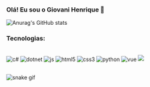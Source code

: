 ### Olá! Eu sou o Giovani Henrique 🤙
![Anurag's GitHub stats](https://github-readme-stats.vercel.app/api?username=Giovani19Leonel&show_icons=true&theme=highcontrast)

### Tecnologias:
<div style="display:inline_block"><br/>
    <img align="center" alt="c#" src="https://img.shields.io/badge/C%23-239120?style=for-the-badge&logo=c-sharp&logoColor=white">
    <img align="center" alt="dotnet" src="https://img.shields.io/badge/.NET-5C2D91?style=for-the-badge&logo=.net&logoColor=white">
    <img align="center" alt="js" src="https://img.shields.io/badge/JavaScript-F7DF1E?style=for-the-badge&logo=javascript&logoColor=black">
    <img align="center" alt="html5" src="https://img.shields.io/badge/HTML5-E34F26?style=for-the-badge&logo=html5&logoColor=white">
    <img align="center" alt="css3" src="https://img.shields.io/badge/CSS3-1572B6?style=for-the-badge&logo=css3&logoColor=white">
    <img align="center" alt="python" src="https://img.shields.io/badge/Python-14354C?style=for-the-badge&logo=python&logoColor=white">
    <img align="center" alt="vue" src="https://img.shields.io/badge/Vue.js-35495E?style=for-the-badge&logo=vue.js&logoColor=4FC08D">
    <img alingn="center" src="https://profile-counter.glitch.me/Giovani19leonel/count.svg" />
    </div>
    <br/>

![snake gif](https://github.com/Giovani19leonel/Giovani19leonel/blob/output/github-contribution-grid-snake.svg)

